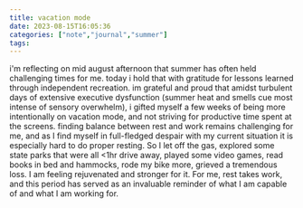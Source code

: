 ```yaml
---
title: vacation mode  
date: 2023-08-15T16:05:36 
categories: ["note","journal","summer"] 
tags: 
---
```

i'm reflecting on mid august afternoon that summer has often held challenging times for me. today i hold that with gratitude for lessons learned through independent recreation. im grateful and proud that amidst turbulent days of extensive executive dysfunction (summer heat and smells cue most intense of sensory overwhelm), i gifted myself a few weeks of being more intentionally on vacation mode, and not striving for productive time spent at the screens. finding balance between rest and work remains challenging for me, and as I find myself in full-fledged despair with my current situation it is especially hard to do proper resting. So I let off the gas, explored some state parks that were all <1hr drive away, played some video games, read books in bed and hammocks, rode my bike more, grieved a tremendous loss. I am feeling rejuvenated and stronger for it. For me, rest takes work, and this period has served as an invaluable reminder of what I am capable of and what I am working for.  

